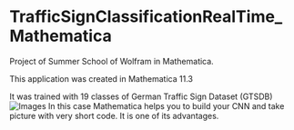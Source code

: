 # TrafficSignClassificationRealTime_Mathematica
Project of Summer School of Wolfram in Mathematica. 

This application was created in Mathematica 11.3

It was trained with 19 classes of German Traffic Sign Dataset (GTSDB) 
![Images]("ProjectSummerSchool/imagesTest/stopSignTest.png")
In this case Mathematica helps you to build your CNN and take picture with very short code. It is one of its advantages.
